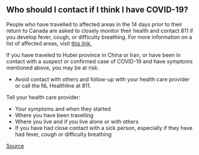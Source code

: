 ## Who should I contact if I think I have COVID-19?

People who have travelled to affected areas in the 14 days prior to their return to Canada are asked to closely monitor their health and contact 811 if you develop fever, cough, or difficulty breathing. For more information on a list of affected areas, visit [this link.](https://www.canada.ca/en/public-health/services/diseases/2019-novel-coronavirus-infection/health-professionals/covid-19-affected-areas-list.html)

If you have traveled to Hubei province in China or Iran, or have been in contact with a suspect or confirmed case of COVID-19 and have symptoms mentioned above, you may be at risk.

- Avoid contact with others and follow-up with your health care provider or call the NL Healthline at 811.

Tell your health care provider:

- Your symptoms and when they started
- Where you have been travelling
- Where you live and if you live alone or with others
- If you have had close contact with a sick person, especially if they have had fever, cough or difficulty breathing

[Source](https://www.health.gov.nl.ca/health/publichealth/cdc/coronavirus/)
